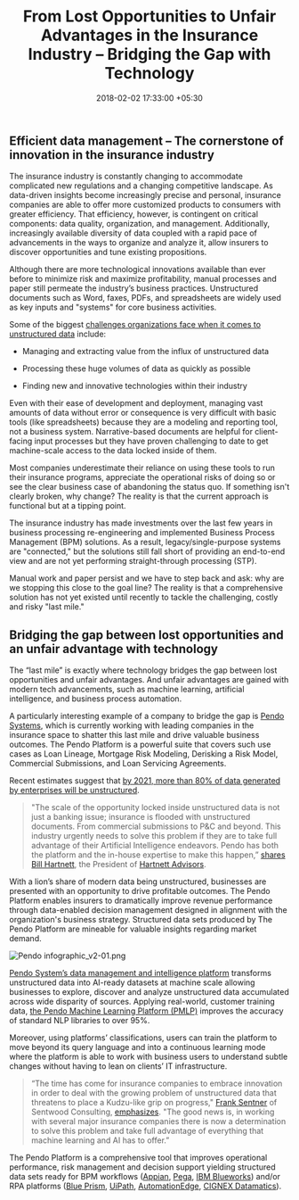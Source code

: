 ﻿---
title: From Lost Opportunities to Unfair Advantages in the Insurance Industry – Bridging
  the Gap with Technology
date: 2018-02-02 17:33:00 +05:30
tags:
- insurance
- insurtech
- RPA
- digitization
- OCR
- data management
- big data analytics
Image: "/uploads/pendosystems.jpg"
Description: With a lion’s share of modern data being unstructured(by 2021, >80% of
  data generated by enterprises will be unstructured), businesses are presented with
  an opportunity to drive profitable outcomes utilizing data management and intelligence
  platforms.
Person: Elena Mesropyan
category:
- InsurTech
- Enabling Technologies
Companies:
- Pendo Systems
- Sentwood Consulting
- Blue Prism
- UiPath
- AutomationEdge
- CIGNEX Datamatics
- Appian
- Pega
- IBM
Markets:
- US
- North America
Is Featured: true
---

## Efficient data management – The cornerstone of innovation in the insurance industry

The insurance industry is constantly changing to accommodate complicated new regulations and a changing competitive landscape. As data-driven insights become increasingly precise and personal, insurance companies are able to offer more customized products to consumers with greater efficiency. That efficiency, however, is contingent on critical components: data quality, organization, and management. Additionally, increasingly available diversity of data coupled with a rapid pace of advancements in the ways to organize and analyze it, allow insurers to discover opportunities and tune existing propositions.

Although there are more technological innovations available than ever before to minimize risk and maximize profitability, manual processes and paper still permeate the industry’s business practices. Unstructured documents such as Word, faxes, PDFs, and spreadsheets are widely used as key inputs and "systems" for core business activities.

Some of the biggest [challenges organizations face when it comes to unstructured data](https://www.ibm.com/blogs/watson/2016/05/biggest-data-challenges-might-not-even-know/) include:

* Managing and extracting value from the influx of unstructured data

* Processing these huge volumes of data as quickly as possible

* Finding new and innovative technologies within their industry

Even with their ease of development and deployment, managing vast amounts of data without error or consequence is very difficult with basic tools (like spreadsheets) because they are a modeling and reporting tool, not a business system. Narrative-based documents are helpful for client-facing input processes but they have proven challenging to date to get machine-scale access to the data locked inside of them.

Most companies underestimate their reliance on using these tools to run their insurance programs, appreciate the operational risks of doing so or see the clear business case of abandoning the status quo. If something isn't clearly broken, why change? The reality is that the current approach is functional but at a tipping point.

The insurance industry has made investments over the last few years in business processing re-engineering and implemented Business Process Management (BPM) solutions. As a result, legacy/single-purpose systems are "connected," but the solutions still fall short of providing an end-to-end view and are not yet performing straight-through processing (STP).

Manual work and paper persist and we have to step back and ask: why are we stopping this close to the goal line? The reality is that a comprehensive solution has not yet existed until recently to tackle the challenging, costly and risky "last mile."

## Bridging the gap between lost opportunities and an unfair advantage with technology

The “last mile” is exactly where technology bridges the gap between lost opportunities and unfair advantages. And unfair advantages are gained with modern tech advancements, such as machine learning, artificial intelligence, and business process automation.

A particularly interesting example of a company to bridge the gap is [Pendo Systems](http://pendosystems.com/), which is currently working with leading companies in the insurance space to shatter this last mile and drive valuable business outcomes. The Pendo Platform is a powerful suite that covers such use cases as Loan Lineage, Mortgage Risk Modeling, Derisking a Risk Model, Commercial Submissions, and Loan Servicing Agreements.

Recent estimates suggest that [by 2021, more than 80% of data generated by enterprises will be unstructured](http://www.cxotoday.com/story/2018-the-year-of-demystifying-unstructured-data/).

> "The scale of the opportunity locked inside unstructured data is not just a banking issue; insurance is flooded with unstructured documents. From commercial submissions to P&C and beyond. This industry urgently needs to solve this problem if they are to take full advantage of their Artificial Intelligence endeavors. Pendo has both the platform and the in-house expertise to make this happen,” [shares](http://pendosystems.com/news/pendo-systems-targets-insurance-sector-proven-pendo-machine-learning-platform/) [Bill Hartnett](http://www.billhartnett.com/Pages/default.aspx), the President of [Hartnett Advisors](https://www.harnettadvisers.com/).

With a lion’s share of modern data being unstructured, businesses are presented with an opportunity to drive profitable outcomes. The Pendo Platform enables insurers to dramatically improve revenue performance through data-enabled decision management designed in alignment with the organization's business strategy. Structured data sets produced by The Pendo Platform are mineable for valuable insights regarding market demand.

![Pendo infographic_v2-01.png](/uploads/Pendo%20infographic_v2-01.png)

[Pendo System’s data management and intelligence platform](http://pendosystems.com/news/pendo-systems-targets-insurance-sector-proven-pendo-machine-learning-platform/) transforms unstructured data into AI-ready datasets at machine scale allowing businesses to explore, discover and analyze unstructured data accumulated across wide disparity of sources. Applying real-world, customer training data, [the Pendo Machine Learning Platform (PMLP)](http://pendosystems.com/news/pendo-systems-targets-insurance-sector-proven-pendo-machine-learning-platform/) improves the accuracy of standard NLP libraries to over 95%.

Moreover, using platforms’ classifications, users can train the platform to move beyond its query language and into a continuous learning mode where the platform is able to work with business users to understand subtle changes without having to lean on clients’ IT infrastructure.

> “The time has come for insurance companies to embrace innovation in order to deal with the growing problem of unstructured data that threatens to place a Kudzu-like grip on progress," [Frank Sentner](https://www.linkedin.com/in/franksentner/) of Sentwood Consulting, [emphasizes](http://pendosystems.com/news/pendo-systems-targets-insurance-sector-proven-pendo-machine-learning-platform/). "The good news is, in working with several major insurance companies there is now a determination to solve this problem and take full advantage of everything that machine learning and AI has to offer.”

The Pendo Platform is a comprehensive tool that improves operational performance, risk management and decision support yielding structured data sets ready for BPM workflows ([Appian](https://www.appian.com/), [Pega](https://www.pega.com/), [IBM Blueworks](https://www.blueworkslive.com/home)) and/or RPA platforms ([Blue Prism](https://www.blueprism.com/), [UiPath](https://www.uipath.com/), [AutomationEdge](https://automationedge.com/), [CIGNEX Datamatics](http://www.cignex.com/solutions/robotic-process-automation)).